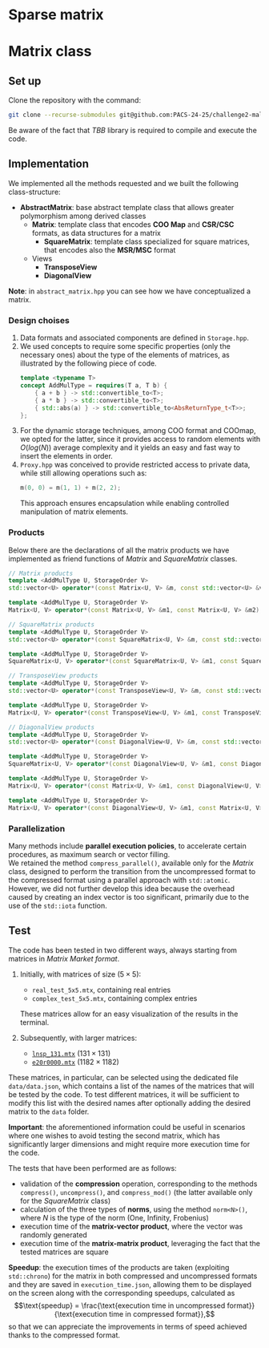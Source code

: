 # Sparse matrix 

# Matrix class

## Set up
Clone the repository with the command: 
```bash
git clone --recurse-submodules git@github.com:PACS-24-25/challenge2-male.git
```
Be aware of the fact that _TBB_ library is required to compile and execute the code.

## Implementation
We implemented all the methods requested and we built the following class-structure:
- **AbstractMatrix**: base abstract template class that allows greater polymorphism among derived classes
    - **Matrix**: template class that encodes **COO Map** and **CSR/CSC** formats, as data structures for a matrix
        - **SquareMatrix**: template class specialized for square matrices, that encodes also the **MSR/MSC** format
    - Views
        - **TransposeView**
        - **DiagonalView**

**Note**: in `abstract_matrix.hpp` you can see how we have conceptualized a matrix.

### Design choises
1) Data formats and associated components are defined in `Storage.hpp`.
2) We used concepts to require some specific properties (only the necessary ones) about the type of the elements of matrices, as illustrated by the following piece of code.
    ```cpp
    template <typename T>
    concept AddMulType = requires(T a, T b) {
        { a + b } -> std::convertible_to<T>;
        { a * b } -> std::convertible_to<T>;
        { std::abs(a) } -> std::convertible_to<AbsReturnType_t<T>>;
    };
    ```
3) For the dynamic storage techniques, among COO format and COOmap, we opted for the latter, since it provides access to random elements with $O(log(N))$ average complexity and it yields an easy and fast way to insert the elements in order.
4) `Proxy.hpp` was conceived to provide restricted access to private data, while still allowing operations such as:
    ```cpp
    m(0, 0) = m(1, 1) + m(2, 2);
    ```
    This approach ensures encapsulation while enabling controlled manipulation of matrix elements.

### Products
Below there are the declarations of all the matrix products we have implemented as friend functions of _Matrix_ and _SquareMatrix_ classes.
```cpp
// Matrix products
template <AddMulType U, StorageOrder V>
std::vector<U> operator*(const Matrix<U, V> &m, const std::vector<U> &v);

template <AddMulType U, StorageOrder V>
Matrix<U, V> operator*(const Matrix<U, V> &m1, const Matrix<U, V> &m2);

// SquareMatrix products
template <AddMulType U, StorageOrder V>
std::vector<U> operator*(const SquareMatrix<U, V> &m, const std::vector<U> &v);

template <AddMulType U, StorageOrder V>
SquareMatrix<U, V> operator*(const SquareMatrix<U, V> &m1, const SquareMatrix<U, V> &m2);

// TransposeView products 
template <AddMulType U, StorageOrder V>
std::vector<U> operator*(const TransposeView<U, V> &m, const std::vector<U> &v);

template <AddMulType U, StorageOrder V>
Matrix<U, V> operator*(const TransposeView<U, V> &m1, const TransposeView<U, V> &m2);

// DiagonalView products
template <AddMulType U, StorageOrder V>
std::vector<U> operator*(const DiagonalView<U, V> &m, const std::vector<U> &v);

template <AddMulType U, StorageOrder V>
SquareMatrix<U, V> operator*(const DiagonalView<U, V> &m1, const DiagonalView<U, V> &m2);

template <AddMulType U, StorageOrder V>
Matrix<U, V> operator*(const Matrix<U, V> &m1, const DiagonalView<U, V> &m2);

template <AddMulType U, StorageOrder V>
Matrix<U, V> operator*(const DiagonalView<U, V> &m1, const Matrix<U, V> &m2);
```
### Parallelization 
Many methods include **parallel execution policies**, to accelerate certain procedures, as maximum search or vector filling.\
We retained the method `compress_parallel()`, available only for the _Matrix_ class, designed to perform the transition from the uncompressed format to the compressed format using a parallel approach with `std::atomic`. However, we did not further develop this idea because the overhead caused by creating an index vector is too significant, primarily due to the use of the `std::iota` function.

## Test
The code has been tested in two different ways, always starting from matrices in _Matrix Market format_.

1) Initially, with matrices of size $(5 \times 5)$:
    - `real_test_5x5.mtx`, containing real entries
    - `complex_test_5x5.mtx`, containing complex entries  
    
    These matrices allow for an easy visualization of the results in the terminal.

2) Subsequently, with larger matrices:
    - [`lnsp_131.mtx`](https://math.nist.gov/MatrixMarket/data/Harwell-Boeing/lns/lnsp_131.html) $(131 \times 131)$
    - [`e20r0000.mtx`](https://math.nist.gov/MatrixMarket/data/SPARSKIT/drivcav/e20r0000.html) $(1182 \times 1182)$

These matrices, in particular, can be selected using the dedicated file `data/data.json`, which contains a list of the names of the matrices that will be tested by the code. To test different matrices, it will be sufficient to modify this list with the desired names after optionally adding the desired matrix to the `data` folder.

**Important**: the aforementioned information could be useful in scenarios where one wishes to avoid testing the second matrix, which has significantly larger dimensions and might require more execution time for the code.

The tests that have been performed are as follows:
- validation of the **compression** operation, corresponding to the methods `compress()`, `uncompress()`, and `compress_mod()` (the latter available only for the _SquareMatrix_ class)
- calculation of the three types of **norms**, using the method `norm<N>()`, where $N$ is the type of the norm (One, Infinity, Frobenius)
- execution time of the **matrix-vector product**, where the vector was randomly generated
- execution time of the **matrix-matrix product**, leveraging the fact that the tested matrices are square

**Speedup**: the execution times of the products are taken (exploiting `std::chrono`) for the matrix in both compressed and uncompressed formats and they are saved in `execution_time.json`, allowing them to be displayed on the screen along with the corresponding speedups, calculated as
$$\text{speedup} = \frac{\text{execution time in uncompressed format}}{\text{execution time in compressed format}},$$
so that we can appreciate the improvements in terms of speed achieved thanks to the compressed format.


